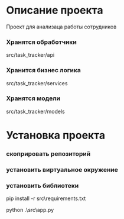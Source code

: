 # Описание проекта
Проект для анализаца работы сотрудников 

### Хранятся обработчики
src/task_tracker/api

### Хранится бизнес логика
src/task_tracker/services

### Хранятся модели
src/task_tracker/models

# Установка проекта

### скоприровать репозиторий
### установить виртуальное окружение
### установить библиотеки
pip install -r src\requirements.txt

python .\src\app.py

